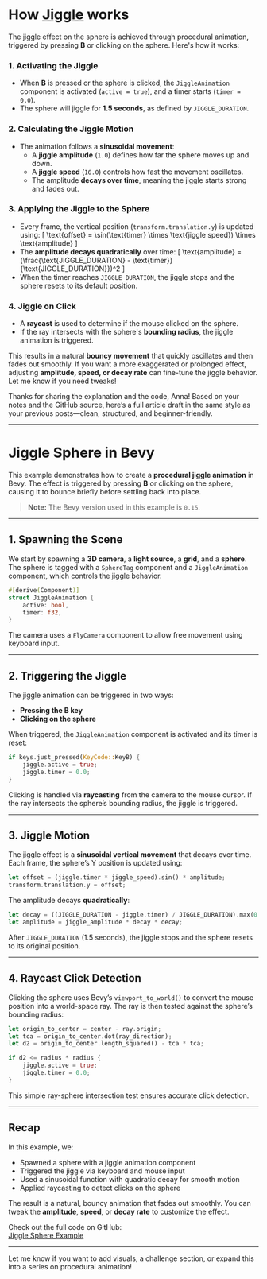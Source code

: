 # How [Jiggle](https://github.com/annazeit/blog/blob/main/bevy_blog_code/jiggle_sphere/src/main.rs) works

The jiggle effect on the sphere is achieved through procedural animation, triggered by pressing **B** or clicking on the sphere. Here's how it works:

### **1. Activating the Jiggle**
- When **B** is pressed or the sphere is clicked, the `JiggleAnimation` component is activated (`active = true`), and a timer starts (`timer = 0.0`).
- The sphere will jiggle for **1.5 seconds**, as defined by `JIGGLE_DURATION`.

### **2. Calculating the Jiggle Motion**
- The animation follows a **sinusoidal movement**:
  - A **jiggle amplitude** (`1.0`) defines how far the sphere moves up and down.
  - A **jiggle speed** (`16.0`) controls how fast the movement oscillates.
  - The amplitude **decays over time**, meaning the jiggle starts strong and fades out.

### **3. Applying the Jiggle to the Sphere**
- Every frame, the vertical position (`transform.translation.y`) is updated using:
  \[
  \text{offset} = \sin(\text{timer} \times \text{jiggle speed}) \times \text{amplitude}
  \]
- The **amplitude decays quadratically** over time:
  \[
  \text{amplitude} = (\frac{\text{JIGGLE_DURATION} - \text{timer}}{\text{JIGGLE_DURATION}})^2
  \]
- When the timer reaches `JIGGLE_DURATION`, the jiggle stops and the sphere resets to its default position.

### **4. Jiggle on Click**
- A **raycast** is used to determine if the mouse clicked on the sphere.
- If the ray intersects with the sphere's **bounding radius**, the jiggle animation is triggered.

This results in a natural **bouncy movement** that quickly oscillates and then fades out smoothly. If you want a more exaggerated or prolonged effect, adjusting **amplitude, speed, or decay rate** can fine-tune the jiggle behavior. Let me know if you need tweaks! 


Thanks for sharing the explanation and the code, Anna! Based on your notes and the GitHub source, here’s a full article draft in the same style as your previous posts—clean, structured, and beginner-friendly.

---

# **Jiggle Sphere in Bevy**

This example demonstrates how to create a **procedural jiggle animation** in Bevy. The effect is triggered by pressing **B** or clicking on the sphere, causing it to bounce briefly before settling back into place.

> **Note:** The Bevy version used in this example is `0.15`.

---

## **1. Spawning the Scene**

We start by spawning a **3D camera**, a **light source**, a **grid**, and a **sphere**. The sphere is tagged with a `SphereTag` component and a `JiggleAnimation` component, which controls the jiggle behavior.

```rust
#[derive(Component)]
struct JiggleAnimation {
    active: bool,
    timer: f32,
}
```

The camera uses a `FlyCamera` component to allow free movement using keyboard input.

---

## **2. Triggering the Jiggle**

The jiggle animation can be triggered in two ways:

- **Pressing the B key**
- **Clicking on the sphere**

When triggered, the `JiggleAnimation` component is activated and its timer is reset:

```rust
if keys.just_pressed(KeyCode::KeyB) {
    jiggle.active = true;
    jiggle.timer = 0.0;
}
```

Clicking is handled via **raycasting** from the camera to the mouse cursor. If the ray intersects the sphere’s bounding radius, the jiggle is triggered.

---

## **3. Jiggle Motion**

The jiggle effect is a **sinusoidal vertical movement** that decays over time. Each frame, the sphere’s Y position is updated using:

```rust
let offset = (jiggle.timer * jiggle_speed).sin() * amplitude;
transform.translation.y = offset;
```

The amplitude decays **quadratically**:

```rust
let decay = ((JIGGLE_DURATION - jiggle.timer) / JIGGLE_DURATION).max(0.0);
let amplitude = jiggle_amplitude * decay * decay;
```

After `JIGGLE_DURATION` (1.5 seconds), the jiggle stops and the sphere resets to its original position.

---

## **4. Raycast Click Detection**

Clicking the sphere uses Bevy’s `viewport_to_world()` to convert the mouse position into a world-space ray. The ray is then tested against the sphere’s bounding radius:

```rust
let origin_to_center = center - ray.origin;
let tca = origin_to_center.dot(ray_direction);
let d2 = origin_to_center.length_squared() - tca * tca;

if d2 <= radius * radius {
    jiggle.active = true;
    jiggle.timer = 0.0;
}
```

This simple ray-sphere intersection test ensures accurate click detection.

---

## **Recap**

In this example, we:

- Spawned a sphere with a jiggle animation component
- Triggered the jiggle via keyboard and mouse input
- Used a sinusoidal function with quadratic decay for smooth motion
- Applied raycasting to detect clicks on the sphere

The result is a natural, bouncy animation that fades out smoothly. You can tweak the **amplitude**, **speed**, or **decay rate** to customize the effect.

Check out the full code on GitHub:  
[Jiggle Sphere Example](https://github.com/annazeit/blog/blob/main/bevy_blog_code/jiggle_sphere/src/main.rs)

---

Let me know if you want to add visuals, a challenge section, or expand this into a series on procedural animation!

